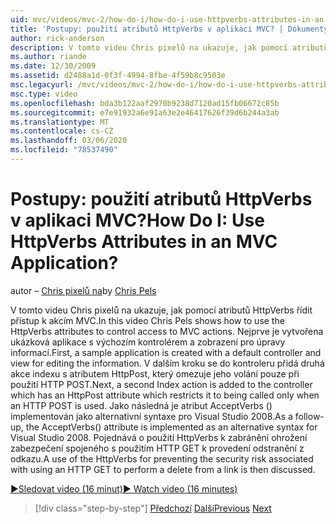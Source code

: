 ```yaml
---
uid: mvc/videos/mvc-2/how-do-i/how-do-i-use-httpverbs-attributes-in-an-mvc-application
title: 'Postupy: použití atributů HttpVerbs v aplikaci MVC? | Dokumenty Microsoft'
author: rick-anderson
description: V tomto videu Chris pixelů na ukazuje, jak pomocí atributů HttpVerbs řídit přístup k akcím MVC. Nejdřív se vytvoří ukázková aplikace s výchozím nastavením co...
ms.author: riande
ms.date: 12/30/2009
ms.assetid: d2488a1d-0f3f-4994-8fbe-4f59b8c9503e
msc.legacyurl: /mvc/videos/mvc-2/how-do-i/how-do-i-use-httpverbs-attributes-in-an-mvc-application
msc.type: video
ms.openlocfilehash: bda3b122aaf2970b9238d7120ad15fb06672c85b
ms.sourcegitcommit: e7e91932a6e91a63e2e46417626f39d6b244a3ab
ms.translationtype: MT
ms.contentlocale: cs-CZ
ms.lasthandoff: 03/06/2020
ms.locfileid: "78537490"
---
```

# <a name="how-do-i-use-httpverbs-attributes-in-an-mvc-application"></a><span data-ttu-id="9e93c-105">Postupy: použití atributů HttpVerbs v aplikaci MVC?</span><span class="sxs-lookup"><span data-stu-id="9e93c-105">How Do I: Use HttpVerbs Attributes in an MVC Application?</span></span>

<span data-ttu-id="9e93c-106">autor – [Chris pixelů na](https://twitter.com/chrispels)</span><span class="sxs-lookup"><span data-stu-id="9e93c-106">by [Chris Pels](https://twitter.com/chrispels)</span></span>

<span data-ttu-id="9e93c-107">V tomto videu Chris pixelů na ukazuje, jak pomocí atributů HttpVerbs řídit přístup k akcím MVC.</span><span class="sxs-lookup"><span data-stu-id="9e93c-107">In this video Chris Pels shows how to use the HttpVerbs attributes to control access to MVC actions.</span></span> <span data-ttu-id="9e93c-108">Nejprve je vytvořena ukázková aplikace s výchozím kontrolérem a zobrazení pro úpravy informací.</span><span class="sxs-lookup"><span data-stu-id="9e93c-108">First, a sample application is created with a default controller and view for editing the information.</span></span> <span data-ttu-id="9e93c-109">V dalším kroku se do kontroleru přidá druhá akce indexu s atributem HttpPost, který omezuje jeho volání pouze při použití HTTP POST.</span><span class="sxs-lookup"><span data-stu-id="9e93c-109">Next, a second Index action is added to the controller which has an HttpPost attribute which restricts it to being called only when an HTTP POST is used.</span></span> <span data-ttu-id="9e93c-110">Jako následná je atribut AcceptVerbs () implementován jako alternativní syntaxe pro Visual Studio 2008.</span><span class="sxs-lookup"><span data-stu-id="9e93c-110">As a follow-up, the AcceptVerbs() attribute is implemented as an alternative syntax for Visual Studio 2008.</span></span> <span data-ttu-id="9e93c-111">Pojednává o použití HttpVerbs k zabránění ohrožení zabezpečení spojeného s použitím HTTP GET k provedení odstranění z odkazu.</span><span class="sxs-lookup"><span data-stu-id="9e93c-111">A use of the HttpVerbs for preventing the security risk associated with using an HTTP GET to perform a delete from a link is then discussed.</span></span>

[<span data-ttu-id="9e93c-112">&#9654;Sledovat video (16 minut)</span><span class="sxs-lookup"><span data-stu-id="9e93c-112">&#9654; Watch video (16 minutes)</span></span>](https://channel9.msdn.com/Blogs/ASP-NET-Site-Videos/how-do-i-use-httpverbs-attributes-in-an-mvc-application)

> [!div class="step-by-step"]
> <span data-ttu-id="9e93c-113">[Předchozí](how-do-i-work-with-model-binders-in-an-mvc-application.md)
> [Další](mvc2-html-encoding.md)</span><span class="sxs-lookup"><span data-stu-id="9e93c-113">[Previous](how-do-i-work-with-model-binders-in-an-mvc-application.md)
[Next](mvc2-html-encoding.md)</span></span>

